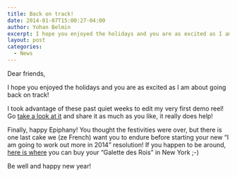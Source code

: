```yaml
---
title: Back on track!
date: 2014-01-07T15:00:27-04:00
author: Yohan Belmin
excerpt: I hope you enjoyed the holidays and you are as excited as I am about going back on track! I took advantage of these past quiet weeks to edit my very first demo reel! Go take a look at it and share it as much as you like, it really does help!
layout: post
categories:
  - News
---
```

Dear friends,

I hope you enjoyed the holidays and you are as excited as I am about going back on track!

I took advantage of these past quiet weeks to edit my very first demo reel! Go <a href="https://vimeo.com/136450987" target="_blank">take a look at it</a> and share it as much as you like, it really does help!

Finally, happy Epiphany! You thought the festivities were over, but there is one last cake we (ze French) want you to endure before starting your new &#8220;I am going to work out more in 2014&#8221; resolution! If you happen to be around, <a href="http://nymag.com/nymetro/food/features/10777/" target="_blank">here is where</a> you can buy your &#8220;Galette des Rois&#8221; in New York ;-)

Be well and happy new year!
